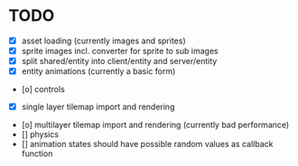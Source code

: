 TODO
===========
- [x] asset loading (currently images and sprites)
- [x] sprite images incl. converter for sprite to sub images
- [x] split shared/entity into client/entity and server/entity
- [x] entity animations (currently a basic form)
- [o] controls
- [x] single layer tilemap import and rendering
- [o] multilayer tilemap import and rendering (currently bad performance)
- [] physics
- [] animation states should have possible random values as callback function